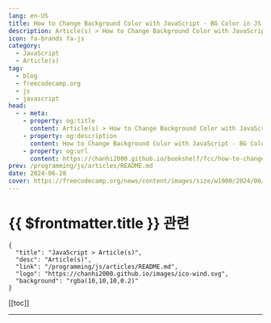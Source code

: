 ```yaml
---
lang: en-US
title: How to Change Background Color with JavaScript - BG Color in JS and HTML
description: Article(s) > How to Change Background Color with JavaScript - BG Color in JS and HTML
icon: fa-brands fa-js
category: 
  - JavaScript
  - Article(s)
tag: 
  - blog
  - freecodecamp.org
  - js
  - javascript
head:
  - - meta:
    - property: og:title
      content: Article(s) > How to Change Background Color with JavaScript - BG Color in JS and HTML
    - property: og:description
      content: How to Change Background Color with JavaScript - BG Color in JS and HTML
    - property: og:url
      content: https://chanhi2000.github.io/bookshelf/fcc/how-to-change-background-color-with-javascript.html
prev: /programming/js/articles/README.md
date: 2024-06-28
cover: https://freecodecamp.org/news/content/images/size/w1000/2024/06/How-to-connect-Firebase-Authentication-with-Golang-app_20240625_101105_0000-1.png
---
```


# {{ $frontmatter.title }} 관련

```component VPCard
{
  "title": "JavaScript > Article(s)",
  "desc": "Article(s)",
  "link": "/programming/js/articles/README.md",
  "logo": "https://chanhi2000.github.io/images/ico-wind.svg",
  "background": "rgba(10,10,10,0.2)"
}
```

[[toc]]

---

<SiteInfo
  name="How to Change Background Color with JavaScript - BG Color in JS and HTML"
  desc="You can style elements with JavaScript using the element's style property. In this article, you'll learn how to change background color using JavaScript. Here's what the mini project you'll build looks like: In the image above, each button changes t..."
  url="https://freecodecamp.org/news/how-to-change-background-color-with-javascript/"
  logo="https://cdn.freecodecamp.org/universal/favicons/favicon.ico"
  preview="https://cdn.hashnode.com/res/hashnode/image/stock/unsplash/_t-l5FFH8VA/upload/7dac186ffa0ba7f32d72ccf06d1d5baf.jpeg"/>

<!-- TODO: 작성 -->


